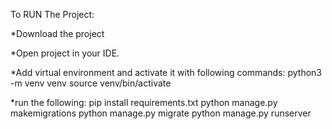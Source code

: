 To RUN The Project:

*Download the project

*Open project in your IDE.

*Add virtual environment and activate it with following commands:
python3 -m venv venv
source venv/bin/activate

*run the following:
pip install requirements.txt
python manage.py makemigrations 
python manage.py migrate 
python manage.py runserver
